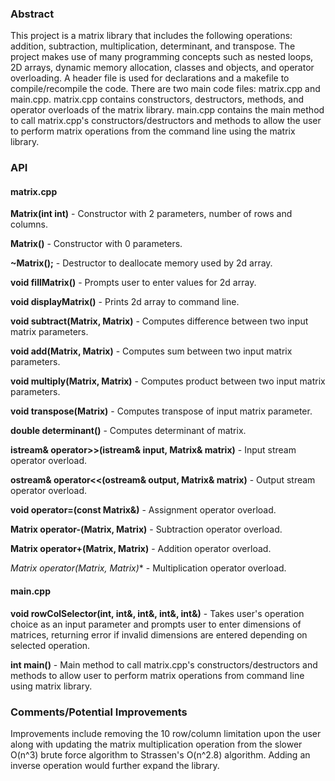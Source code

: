 ### Abstract

This project is a matrix library that includes the following operations: addition, subtraction, multiplication, determinant, and transpose. The project makes use of many programming concepts such as nested loops, 2D arrays, dynamic memory allocation, classes and objects, and operator overloading. A header file is used for declarations and a makefile to compile/recompile the code. There are two main code files: matrix.cpp and main.cpp.  matrix.cpp contains constructors, destructors, methods, and operator overloads of the matrix library. main.cpp contains the main method to call matrix.cpp's constructors/destructors and methods to allow the user to perform matrix operations from the command line using the matrix library.

### API

#### matrix.cpp

**Matrix(int int)** - Constructor with 2 parameters, number of rows and columns.

**Matrix()** - Constructor with 0 parameters.

**~Matrix();** - Destructor to deallocate memory used by 2d array.

**void fillMatrix()** - Prompts user to enter values for 2d array.

**void displayMatrix()** - Prints 2d array to command line.

**void subtract(Matrix, Matrix)** - Computes difference between two input matrix parameters.

**void add(Matrix, Matrix)** - Computes sum between two input matrix parameters.

**void multiply(Matrix, Matrix)** - Computes product between two input matrix parameters.

**void transpose(Matrix)** - Computes transpose of input matrix parameter.

**double determinant()** - Computes determinant of matrix.

**istream& operator>>(istream& input, Matrix& matrix)** - Input stream operator overload.

**ostream& operator<<(ostream& output,  Matrix& matrix)** - Output stream operator overload.

**void operator=(const Matrix&)** - Assignment operator overload.

**Matrix operator-(Matrix, Matrix)** - Subtraction operator overload.

**Matrix operator+(Matrix, Matrix)** - Addition operator overload.

**Matrix operator*(Matrix, Matrix)** - Multiplication operator overload.

#### main.cpp

**void rowColSelector(int, int&, int&, int&, int&)** - Takes user's operation choice as an input parameter and prompts user to enter dimensions of matrices, returning error if invalid dimensions are entered depending on selected operation.

**int main()** - Main method to call matrix.cpp's constructors/destructors and methods to allow user to perform matrix operations from command line using matrix library.

### Comments/Potential Improvements

Improvements include removing the 10 row/column limitation upon the user along with updating the matrix multiplication operation from the slower O(n^3) brute force algorithm to Strassen's O(n^2.8) algorithm. Adding an inverse operation would further expand the library.
